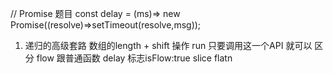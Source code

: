 // Promise 题目 
const delay = (ms)=> new Promise((resolve)=>setTimeout(resolve,msg));

1. 递归的高级套路
    数组的length + shift 操作
    run 只要调用这一个API 就可以
    区分 flow 跟普通函数 delay 标志isFlow:true 
    slice 
    flatn